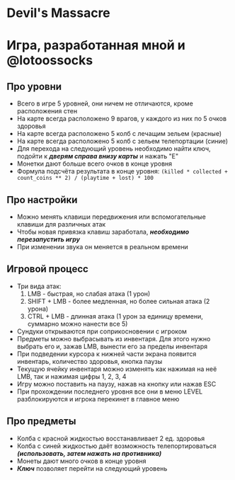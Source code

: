 # Devil's Massacre

<h1>Игра, разработанная мной и @lotoossocks</h1>
<h2>Про уровни</h2>

- Всего в игре 5 уровней, они ничем не отличаются, кроме расположения стен
- На карте всегда расположено 9 врагов, у каждого из них по 5 очков здоровья
- На карте всегда расположено 5 колб с лечащим зельем (красные)
- На карте всегда расположено 5 колб с зельем телепортации (синие)
- Для перехода на следующий уровень необходимо найти ключ, подойти к _**дверям справа внизу карты**_ и нажать "E"
- Монетки дают больше всего очков в конце уровня
- Формула подсчёта результата в конце уровня: `(killed * collected + count_coins ** 2) / (playtime + lost) * 100`

<h2>Про настройки</h2>

- Можно менять клавиши передвижения или вспомогательные клавиши для различных атак
- Чтобы новая привязка клавиш заработала, _**необходимо перезапустить игру**_
- При изменении звука он меняется в реальном времени

<h2>Игровой процесс</h2>

- Три вида атак:
  1) LMB - быстрая, но слабая атака (1 урон)
  2) SHIFT + LMB - более медленная, но более сильная атака (2 урона)
  3) CTRL + LMB - длинная атака (1 урон за единицу времени, суммарно можно нанести все 5)
- Сундуки открываются при соприкосновении с игроком
- Предметы можно выбрасывать из инвентаря. Для этого нужно выбрать его и, зажав LMB, вынести его за пределы инвентаря
- При подведении курсора к нижней части экрана появится инвентарь, количество здоровья, кнопка паузы
- Текущую ячейку инвентаря можно изменять как нажимая на неё LMB, так и нажимая цифры 1, 2, 3, 4
- Игру можно поставить на паузу, нажав на кнопку или нажав ESC
- При прохождении последнего уровня все они в меню LEVEL разблокируются и игрока перекинет в главное меню

<h2>Про предметы</h2>

- Колба с красной жидкостью восстанавливает 2 ед. здоровья
- Колба с синей жидкостью даёт возможность телепортироваться _**(использовать, затем нажать на противника)**_
- Монеты дают много очков в конце уровня
- _**Ключ**_ позволяет перейти на следующий уровень